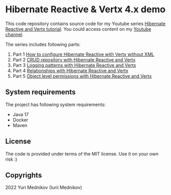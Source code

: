 # Hibernate Reactive & Vertx 4.x demo

This code repository contains source code for my Youtube series [Hibernate Reactive and Vertx tutorial](https://www.youtube.com/playlist?list=PLmix_4_TKSxTPLtQgxtg3k-sMJRfxk9Rk). You could access content on my [Youtube channel](https://www.youtube.com/channel/UCf0czvrSLAmFEO3469nCj9Q).

The series includes following parts:

1. Part 1 [How to configure Hibernate Reactive with Vertx without XML](https://youtu.be/Dsfvw5aSDGc)
2. Part 2 [CRUD repository with Hibernate Reactive and Vertx](https://youtu.be/VkNcdEJRlwc)
3. Part 3 [Logging patterns with Hibernate Reactive and Vertx](https://youtu.be/8Z76rCcnGKQ)
4. Part 4 [Relationships with Hibernate Reactive and Vertx](https://youtu.be/5kTlgcAI0A0)
5. Part 5 [Object level permissions with Hibernate Reactive and Vertx](https://youtu.be/zyVCOiEFrJ4)

## System requirements

The project has following system requirements:

- Java 17
- Docker
- Maven

## License

The code is provided under terms of the MIT license. Use it on your own risk :)

## Copyrights

2022 Yuri Mednikov (Iurii Mednikov)
